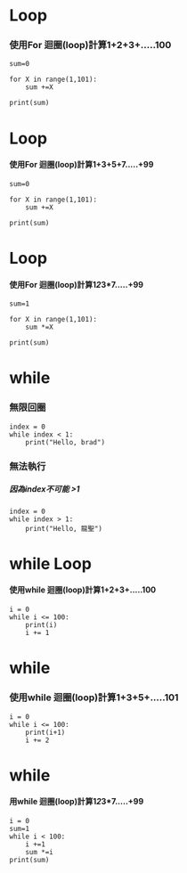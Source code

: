 # Loop
### 使用For 迴圈(loop)計算1+2+3+.....100
```
sum=0

for X in range(1,101):
    sum +=X
    
print(sum)
```
# Loop 
#### 使用For 迴圈(loop)計算1+3+5+7.....+99
```
sum=0

for X in range(1,101):
    sum +=X
    
print(sum)
```

# Loop
#### 使用For 迴圈(loop)計算1*2*3*7.....+99
```
sum=1

for X in range(1,101):
    sum *=X
    
print(sum)
```

# while
### 無限回圈
```
index = 0
while index < 1:
	print("Hello, brad")
```

### 無法執行
##### 因為index不可能 >1
```
index = 0 
while index > 1:
	print("Hello, 龍聖")
```

# while Loop 
#### 使用while 迴圈(loop)計算1+2+3+.....100
```
i = 0
while i <= 100:
    print(i)
    i += 1
```

# while 
### 使用while 迴圈(loop)計算1+3+5+.....101
```
i = 0
while i <= 100:
    print(i+1)
    i += 2
```

# while 
#### 用while 迴圈(loop)計算1*2*3*7.....+99
```
i = 0
sum=1
while i < 100:
    i +=1
    sum *=i
print(sum)
```
